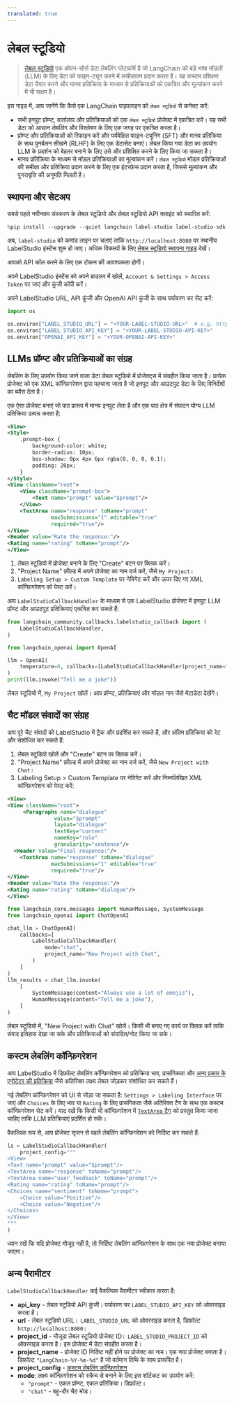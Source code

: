 ```yaml
---
translated: true
---
```


# लेबल स्टूडियो

>[लेबल स्टूडियो](https://labelstud.io/guide/get_started) एक ओपन-सोर्स डेटा लेबलिंग प्लेटफॉर्म है जो LangChain को बड़े भाषा मॉडलों (LLM) के लिए डेटा को फाइन-ट्यून करने में लचीलापन प्रदान करता है। यह कस्टम प्रशिक्षण डेटा तैयार करने और मानव प्रतिक्रिया के माध्यम से प्रतिक्रियाओं को एकत्रित और मूल्यांकन करने में भी सक्षम है।

इस गाइड में, आप जानेंगे कि कैसे एक LangChain पाइपलाइन को `लेबल स्टूडियो` से कनेक्ट करें:

- सभी इनपुट प्रॉम्प्ट, वार्तालाप और प्रतिक्रियाओं को एक `लेबल स्टूडियो` प्रोजेक्ट में एकत्रित करें। यह सभी डेटा को आसान लेबलिंग और विश्लेषण के लिए एक जगह पर एकत्रित करता है।
- प्रॉम्प्ट और प्रतिक्रियाओं को रिफाइन करें और पर्यवेक्षित फाइन-ट्यूनिंग (SFT) और मानव प्रतिक्रिया के साथ पुनर्बलन सीखने (RLHF) के लिए एक डेटासेट बनाएं। लेबल किया गया डेटा का उपयोग LLM के प्रदर्शन को बेहतर बनाने के लिए उसे और प्रशिक्षित करने के लिए किया जा सकता है।
- मानव प्रतिक्रिया के माध्यम से मॉडल प्रतिक्रियाओं का मूल्यांकन करें। `लेबल स्टूडियो` मॉडल प्रतिक्रियाओं की समीक्षा और प्रतिक्रिया प्रदान करने के लिए एक इंटरफ़ेस प्रदान करता है, जिससे मूल्यांकन और पुनरावृत्ति की अनुमति मिलती है।

## स्थापना और सेटअप

सबसे पहले नवीनतम संस्करण के लेबल स्टूडियो और लेबल स्टूडियो API क्लाइंट को स्थापित करें:

```python
%pip install --upgrade --quiet langchain label-studio label-studio-sdk langchain-openai
```

अब, `label-studio` को कमांड लाइन पर चलाएं ताकि `http://localhost:8080` पर स्थानीय LabelStudio इंस्टेंस शुरू हो जाए। अधिक विकल्पों के लिए [लेबल स्टूडियो स्थापना गाइड](https://labelstud.io/guide/install) देखें।

आपको API कॉल करने के लिए एक टोकन की आवश्यकता होगी।

अपने LabelStudio इंस्टेंस को अपने ब्राउज़र में खोलें, `Account & Settings > Access Token` पर जाएं और कुंजी कॉपी करें।

अपने LabelStudio URL, API कुंजी और OpenAI API कुंजी के साथ पर्यावरण चर सेट करें:

```python
import os

os.environ["LABEL_STUDIO_URL"] = "<YOUR-LABEL-STUDIO-URL>"  # e.g. http://localhost:8080
os.environ["LABEL_STUDIO_API_KEY"] = "<YOUR-LABEL-STUDIO-API-KEY>"
os.environ["OPENAI_API_KEY"] = "<YOUR-OPENAI-API-KEY>"
```

## LLMs प्रॉम्प्ट और प्रतिक्रियाओं का संग्रह

लेबलिंग के लिए उपयोग किया जाने वाला डेटा लेबल स्टूडियो में प्रोजेक्ट्स में संग्रहीत किया जाता है। प्रत्येक प्रोजेक्ट को एक XML कॉन्फ़िगरेशन द्वारा पहचाना जाता है जो इनपुट और आउटपुट डेटा के लिए विनिर्देशों का ब्यौरा देता है।

एक ऐसा प्रोजेक्ट बनाएं जो पाठ प्रारूप में मानव इनपुट लेता है और एक पाठ क्षेत्र में संपादन योग्य LLM प्रतिक्रिया उत्पन्न करता है:

```xml
<View>
<Style>
    .prompt-box {
        background-color: white;
        border-radius: 10px;
        box-shadow: 0px 4px 6px rgba(0, 0, 0, 0.1);
        padding: 20px;
    }
</Style>
<View className="root">
    <View className="prompt-box">
        <Text name="prompt" value="$prompt"/>
    </View>
    <TextArea name="response" toName="prompt"
              maxSubmissions="1" editable="true"
              required="true"/>
</View>
<Header value="Rate the response:"/>
<Rating name="rating" toName="prompt"/>
</View>
```

1. लेबल स्टूडियो में प्रोजेक्ट बनाने के लिए "Create" बटन पर क्लिक करें।
2. "Project Name" फ़ील्ड में अपने प्रोजेक्ट का नाम दर्ज करें, जैसे `My Project`।
3. `Labeling Setup > Custom Template` पर नेविगेट करें और ऊपर दिए गए XML कॉन्फ़िगरेशन को पेस्ट करें।

आप `LabelStudioCallbackHandler` के माध्यम से एक LabelStudio प्रोजेक्ट में इनपुट LLM प्रॉम्प्ट और आउटपुट प्रतिक्रियाएं एकत्रित कर सकते हैं:

```python
from langchain_community.callbacks.labelstudio_callback import (
    LabelStudioCallbackHandler,
)
```

```python
from langchain_openai import OpenAI

llm = OpenAI(
    temperature=0, callbacks=[LabelStudioCallbackHandler(project_name="My Project")]
)
print(llm.invoke("Tell me a joke"))
```

लेबल स्टूडियो में, `My Project` खोलें। आप प्रॉम्प्ट, प्रतिक्रियाएं और मॉडल नाम जैसे मेटाडेटा देखेंगे।

## चैट मॉडल संवादों का संग्रह

आप पूरे चैट संवादों को LabelStudio में ट्रैक और प्रदर्शित कर सकते हैं, और अंतिम प्रतिक्रिया को रेट और संशोधित कर सकते हैं:

1. लेबल स्टूडियो खोलें और "Create" बटन पर क्लिक करें।
2. "Project Name" फ़ील्ड में अपने प्रोजेक्ट का नाम दर्ज करें, जैसे `New Project with Chat`।
3. Labeling Setup > Custom Template पर नेविगेट करें और निम्नलिखित XML कॉन्फ़िगरेशन को पेस्ट करें:

```xml
<View>
<View className="root">
     <Paragraphs name="dialogue"
               value="$prompt"
               layout="dialogue"
               textKey="content"
               nameKey="role"
               granularity="sentence"/>
  <Header value="Final response:"/>
    <TextArea name="response" toName="dialogue"
              maxSubmissions="1" editable="true"
              required="true"/>
</View>
<Header value="Rate the response:"/>
<Rating name="rating" toName="dialogue"/>
</View>
```

```python
from langchain_core.messages import HumanMessage, SystemMessage
from langchain_openai import ChatOpenAI

chat_llm = ChatOpenAI(
    callbacks=[
        LabelStudioCallbackHandler(
            mode="chat",
            project_name="New Project with Chat",
        )
    ]
)
llm_results = chat_llm.invoke(
    [
        SystemMessage(content="Always use a lot of emojis"),
        HumanMessage(content="Tell me a joke"),
    ]
)
```

लेबल स्टूडियो में, "New Project with Chat" खोलें। किसी भी बनाए गए कार्य पर क्लिक करें ताकि संवाद इतिहास देखा जा सके और प्रतिक्रियाओं को संपादित/नोट किया जा सके।

## कस्टम लेबलिंग कॉन्फ़िगरेशन

आप LabelStudio में डिफ़ॉल्ट लेबलिंग कॉन्फ़िगरेशन को प्रतिक्रिया भाव, प्रासंगिकता और [अन्य प्रकार के एनोटेटर की प्रतिक्रिया](https://labelstud.io/tags/) जैसे अतिरिक्त लक्ष्य लेबल जोड़कर संशोधित कर सकते हैं।

नई लेबलिंग कॉन्फ़िगरेशन को UI से जोड़ा जा सकता है: `Settings > Labeling Interface` पर जाएं और `Choices` के लिए भाव या `Rating` के लिए प्रासंगिकता जैसे अतिरिक्त टैग के साथ एक कस्टम कॉन्फ़िगरेशन सेट करें। याद रखें कि किसी भी कॉन्फ़िगरेशन में [`TextArea` टैग](https://labelstud.io/tags/textarea) को प्रस्तुत किया जाना चाहिए ताकि LLM प्रतिक्रियाएं प्रदर्शित हो सकें।

वैकल्पिक रूप से, आप प्रोजेक्ट सृजन से पहले लेबलिंग कॉन्फ़िगरेशन को निर्दिष्ट कर सकते हैं:

```python
ls = LabelStudioCallbackHandler(
    project_config="""
<View>
<Text name="prompt" value="$prompt"/>
<TextArea name="response" toName="prompt"/>
<TextArea name="user_feedback" toName="prompt"/>
<Rating name="rating" toName="prompt"/>
<Choices name="sentiment" toName="prompt">
    <Choice value="Positive"/>
    <Choice value="Negative"/>
</Choices>
</View>
"""
)
```

ध्यान रखें कि यदि प्रोजेक्ट मौजूद नहीं है, तो निर्दिष्ट लेबलिंग कॉन्फ़िगरेशन के साथ एक नया प्रोजेक्ट बनाया जाएगा।

## अन्य पैरामीटर

`LabelStudioCallbackHandler` कई वैकल्पिक पैरामीटर स्वीकार करता है:

- **api_key** - लेबल स्टूडियो API कुंजी। पर्यावरण चर `LABEL_STUDIO_API_KEY` को ओवरराइड करता है।
- **url** - लेबल स्टूडियो URL। `LABEL_STUDIO_URL` को ओवरराइड करता है, डिफ़ॉल्ट `http://localhost:8080`।
- **project_id** - मौजूदा लेबल स्टूडियो प्रोजेक्ट ID। `LABEL_STUDIO_PROJECT_ID` को ओवरराइड करता है। इस प्रोजेक्ट में डेटा संग्रहीत करता है।
- **project_name** - प्रोजेक्ट ID निर्दिष्ट नहीं होने पर प्रोजेक्ट का नाम। एक नया प्रोजेक्ट बनाता है। डिफ़ॉल्ट `"LangChain-%Y-%m-%d"` है जो वर्तमान तिथि के साथ प्रारूपित है।
- **project_config** - [कस्टम लेबलिंग कॉन्फ़िगरेशन](#custom-labeling-configuration)
- **mode**: लक्ष्य कॉन्फ़िगरेशन को स्क्रैच से बनाने के लिए इस शॉर्टकट का उपयोग करें:
   - `"prompt"` - एकल प्रॉम्प्ट, एकल प्रतिक्रिया। डिफ़ॉल्ट।
   - `"chat"` - बहु-दौर चैट मोड।
